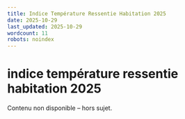 ```yaml
---
title: Indice Température Ressentie Habitation 2025
date: 2025-10-29
last_updated: 2025-10-29
wordcount: 11
robots: noindex
---
```


# indice température ressentie habitation 2025

Contenu non disponible – hors sujet.
